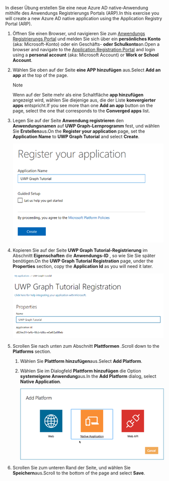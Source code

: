 <!-- markdownlint-disable MD002 MD041 -->

<span data-ttu-id="0282e-101">In dieser Übung erstellen Sie eine neue Azure AD native-Anwendung mithilfe des Anwendungs Registrierungs Portals (ARP).</span><span class="sxs-lookup"><span data-stu-id="0282e-101">In this exercise you will create a new Azure AD native application using the Application Registry Portal (ARP).</span></span>

1. <span data-ttu-id="0282e-102">Öffnen Sie einen Browser, und navigieren Sie zum [Anwendungs Registrierungs Portal](https://apps.dev.microsoft.com) und melden Sie sich über ein **persönliches Konto** (aka: Microsoft-Konto) oder ein Geschäfts- **oder Schulkonto**an.</span><span class="sxs-lookup"><span data-stu-id="0282e-102">Open a browser and navigate to the [Application Registration Portal](https://apps.dev.microsoft.com) and login using a **personal account** (aka: Microsoft Account) or **Work or School Account**.</span></span>

1. <span data-ttu-id="0282e-103">Wählen Sie oben auf der Seite **eine APP hinzufügen** aus.</span><span class="sxs-lookup"><span data-stu-id="0282e-103">Select **Add an app** at the top of the page.</span></span>

    > [!NOTE]
    > <span data-ttu-id="0282e-104">Wenn auf der Seite mehr als eine Schaltfläche **app hinzufügen** angezeigt wird, wählen Sie diejenige aus, die der Liste **konvergierter apps** entspricht.</span><span class="sxs-lookup"><span data-stu-id="0282e-104">If you see more than one **Add an app** button on the page, select the one that corresponds to the **Converged apps** list.</span></span>

1. <span data-ttu-id="0282e-105">Legen Sie auf der Seite **Anwendung registrieren** den **Anwendungsnamen** auf **UWP Graph-Lernprogramm** fest, und wählen Sie **Erstellen**aus.</span><span class="sxs-lookup"><span data-stu-id="0282e-105">On the **Register your application** page, set the **Application Name** to **UWP Graph Tutorial** and select **Create**.</span></span>

    ![Screenshot des Erstellens einer neuen app in der APP-Registrierungs Portal-Website](./images/arp-create-app-01.png)

1. <span data-ttu-id="0282e-107">Kopieren Sie auf der Seite **UWP Graph Tutorial-Registrierung** im Abschnitt **Eigenschaften** die **Anwendungs-ID** , so wie Sie Sie später benötigen.</span><span class="sxs-lookup"><span data-stu-id="0282e-107">On the **UWP Graph Tutorial Registration** page, under the **Properties** section, copy the **Application Id** as you will need it later.</span></span>

    ![Screenshot der neu erstellten Anwendungs-ID](./images/arp-create-app-02.png)

1. <span data-ttu-id="0282e-109">Scrollen Sie nach unten zum Abschnitt **Plattformen** .</span><span class="sxs-lookup"><span data-stu-id="0282e-109">Scroll down to the **Platforms** section.</span></span>

    1. <span data-ttu-id="0282e-110">Wählen Sie **Plattform hinzufügen**aus.</span><span class="sxs-lookup"><span data-stu-id="0282e-110">Select **Add Platform**.</span></span>
    1. <span data-ttu-id="0282e-111">Wählen Sie im Dialogfeld **Plattform hinzufügen** die Option **systemeigene Anwendung**aus.</span><span class="sxs-lookup"><span data-stu-id="0282e-111">In the **Add Platform** dialog, select **Native Application**.</span></span>

        ![Screenshot Erstellen einer Plattform für die APP](./images/arp-create-app-03.png)

1. <span data-ttu-id="0282e-113">Scrollen Sie zum unteren Rand der Seite, und wählen Sie **Speichern**aus.</span><span class="sxs-lookup"><span data-stu-id="0282e-113">Scroll to the bottom of the page and select **Save**.</span></span>